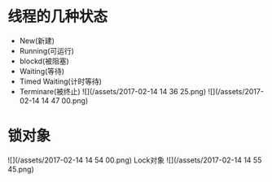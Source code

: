 # 线程的几种状态
* New(新建)
* Running(可运行)
* blockd(被阻塞)
* Waiting(等待)
* Timed Waiting(计时等待)
* Terminare(被终止)
![](/assets/2017-02-14 14 36 25.png)
![](/assets/2017-02-14 14 47 00.png)
# 锁对象
![](/assets/2017-02-14 14 54 00.png)
Lock对象
![](/assets/2017-02-14 14 55 45.png)